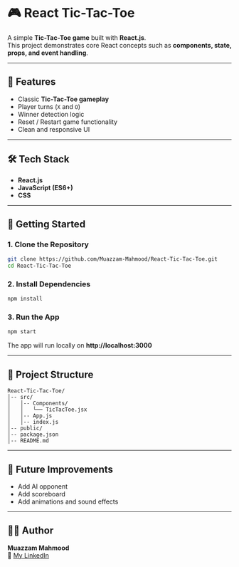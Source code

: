 # 🎮 React Tic-Tac-Toe

A simple **Tic-Tac-Toe game** built with **React.js**.  
This project demonstrates core React concepts such as **components, state, props, and event handling**.

---

## 📌 Features
- Classic **Tic-Tac-Toe gameplay**
- Player turns (`X` and `O`)
- Winner detection logic
- Reset / Restart game functionality
- Clean and responsive UI

---

## 🛠️ Tech Stack
- **React.js**
- **JavaScript (ES6+)**
- **CSS**

---

## 🚀 Getting Started

### 1. Clone the Repository
```bash
git clone https://github.com/Muazzam-Mahmood/React-Tic-Tac-Toe.git
cd React-Tic-Tac-Toe
```

### 2. Install Dependencies
```bash
npm install
```

### 3. Run the App
```bash
npm start
```
The app will run locally on **http://localhost:3000**

---

## 📂 Project Structure
```
React-Tic-Tac-Toe/
│-- src/
│   │-- Components/
│   │   └── TicTacToe.jsx
│   │-- App.js
│   │-- index.js
│-- public/
│-- package.json
│-- README.md
```

---

## 🌟 Future Improvements
- Add AI opponent
- Add scoreboard
- Add animations and sound effects

---

## 👨‍💻 Author
**Muazzam Mahmood**  
🔗 [My LinkedIn](https://www.linkedin.com/in/muazzam-mahmood-3b977a296/)
